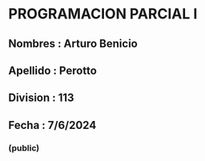 ﻿# PROGRAMACION PARCIAL I
## Nombres : Arturo Benicio
## Apellido : Perotto
## Division : 113
## Fecha : 7/6/2024

### (public)
